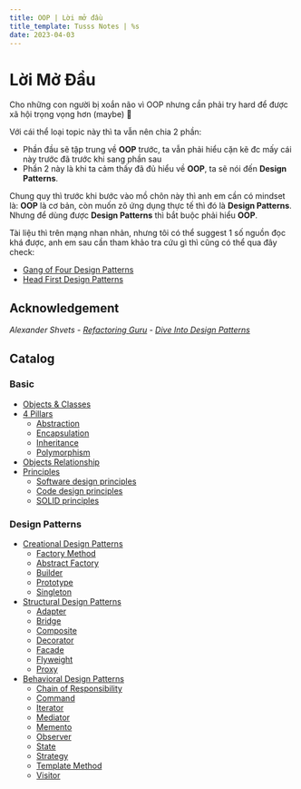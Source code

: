 ```yaml
---
title: OOP | Lời mở đầu
title_template: Tusss Notes | %s
date: 2023-04-03
---
```


# Lời Mở Đầu

Cho những con người bị xoắn não vì OOP nhưng cần phải try hard để được xã hội trọng vọng hơn (maybe) 🐧

Với cái thể loại topic này thì ta vẫn nên chia 2 phần:

- Phần đầu sẽ tập trung về **OOP** trước, ta vẫn phải hiểu cặn kẽ đc mấy cái này trước đã trước khi sang phần sau
- Phần 2 này là khi ta cảm thấy đã đủ hiểu về **OOP**, ta sẽ nói đến **Design Patterns**.

Chung quy thì trước khi bước vào mồ chôn này thì anh em cần có mindset là: **OOP** là cơ bản, còn muốn zô ứng dụng thực tế thì đó là **Design Patterns**. Nhưng để dùng được **Design Patterns** thì bắt buộc phải hiểu **OOP**.

Tài liệu thì trên mạng nhan nhản, nhưng tôi có thể suggest 1 số nguồn đọc khá được, anh em sau cần
tham khảo tra cứu gì thì cũng có thể qua đây check:

- [Gang of Four Design Patterns](https://www.amazon.com/Design-Patterns-Object-Oriented-Addison-Wesley-Professional-ebook/dp/B000SEIBB8)
- [Head First Design Patterns](https://www.amazon.com/Head-First-Design-Patterns-Brain-Friendly/dp/0596007124)

## Acknowledgement

*Alexander Shvets - [Refactoring Guru](https://refactoring.guru) - [Dive Into Design Patterns](https://refactoring.guru/design-patterns/book)*

## Catalog

### Basic

- [Objects & Classes](/oop/objects-and-classes)
- [4 Pillars](#)
  - [Abstraction](/oop/4-pillars/abstraction)
  - [Encapsulation](/oop/4-pillars/encapsulation)
  - [Inheritance](/oop/4-pillars/inheritance)
  - [Polymorphism](/oop/4-pillars/polymorphism)
- [Objects Relationship](/oop/objects-relationship)
- [Principles](#)
  - [Software design principles](/oop/principles/software-design)
  - [Code design principles](/oop/principles/code-design)
  - [SOLID principles](/oop/principles/solid)

### Design Patterns

- [Creational Design Patterns](#)
  - [Factory Method](/oop/design-patterns/factory-method)
  - [Abstract Factory](/oop/design-patterns/abstract-factory)
  - [Builder](/oop/design-patterns/builder)
  - [Prototype](/oop/design-patterns/prototype)
  - [Singleton](/oop/design-patterns/singleton)
- [Structural Design Patterns](#)
  - [Adapter](/oop/design-patterns/adapter)
  - [Bridge](/oop/design-patterns/bridge)
  - [Composite](/oop/design-patterns/composite)
  - [Decorator](/oop/design-patterns/decorator)
  - [Facade](/oop/design-patterns/facade)
  - [Flyweight](/oop/design-patterns/flyweight)
  - [Proxy](/oop/design-patterns/proxy)
- [Behavioral Design Patterns](#)
  - [Chain of Responsibility](/oop/design-patterns/chain-of-responsibility)
  - [Command](/oop/design-patterns/command)
  - [Iterator](/oop/design-patterns/iterator)
  - [Mediator](/oop/design-patterns/mediator)
  - [Memento](/oop/design-patterns/memento)
  - [Observer](/oop/design-patterns/observer)
  - [State](/oop/design-patterns/state)
  - [Strategy](/oop/design-patterns/strategy)
  - [Template Method](/oop/design-patterns/template-method)
  - [Visitor](/oop/design-patterns/visitor)
